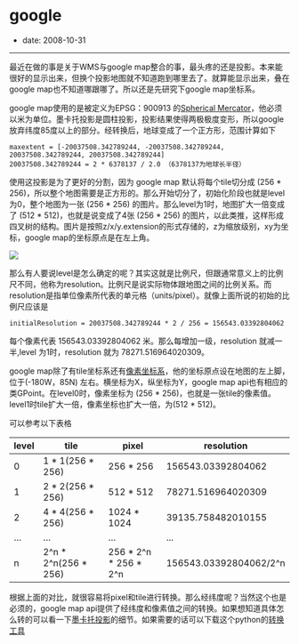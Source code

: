# google

- date: 2008-10-31

--------------------------

最近在做的事是关于WMS与google map整合的事，最头疼的还是投影。本来能很好的显示出来，但换个投影地图就不知道跑到哪里去了。就算能显示出来，叠在google map也不知道哪跟哪了。所以还是先研究下google map坐标系。

google map使用的是被定义为EPSG：900913 的[Spherical Mercator](http://crschmidt.net/%7Ecrschmidt/spherical_mercator.html)，他必须以米为单位。墨卡托投影是圆柱投影，投影结果使得两极极度变形，所以google放弃纬度85度以上的部分。经转换后，地球变成了一个正方形，范围计算如下

```
maxextent = [-20037508.342789244, -20037508.342789244, 20037508.342789244, 20037508.342789244]
20037508.342789244 = 2 * 6378137 / 2.0 （6378137为地球长半径）
```

使用这投影是为了更好的分割，因为 google map 默认将每个tile切分成 (256 * 256)，所以整个地图需要是正方形的。那么开始切分了，初始化阶段也就是level为0，整个地图为一张 (256 * 256) 的图片。那么level为1时，地图扩大一倍变成了 (512 * 512)，也就是说变成了4张 (256 * 256) 的图片，以此类推，这样形成四叉树的结构。图片是按照z/x/y.extension的形式存储的，z为缩放级别，xy为坐标，google map的坐标原点是在左上角。

[![](http://i.msdn.microsoft.com/Bb259689.5cff54de-5133-4369-8680-52d2723eb756%28en-us,MSDN.10%29.jpg)](http://i.msdn.microsoft.com/Bb259689.5cff54de-5133-4369-8680-52d2723eb756%28en-us,MSDN.10%29.jpg)

那么有人要说level是怎么确定的呢？其实这就是比例尺，但跟通常意义上的比例尺不同，他称为resolution。比例尺是说实际物体跟地图之间的比例关系。而resolution是指单位像素所代表的单元格（units/pixel）。就像上面所说的初始的比例尺应该是

```
initialResolution = 20037508.342789244 * 2 / 256 = 156543.03392804062
```

每个像素代表 156543.03392804062 米。那么每增加一级，resolution 就减一半,level 为1时，resolution 就为 78271.516964020309。

google map除了有tile坐标系还有[像素坐标系](http://code.google.com/apis/maps/documentation/overlays.html#Google_Maps_Coordinates)，他的坐标原点设在地图的左上脚，位于(-180W，85N) 左右。横坐标为X，纵坐标为Y，google map api也有相应的类GPoint。在level0时，像素坐标为 (256 * 256)，也就是一张tile的像素值。level1时tile扩大一倍，像素坐标也扩大一倍，为(512 * 512)。

可以参考以下表格

level | tile | pixel | resolution
------ | ----- | ------ | --------
0 | 1 * 1(256 * 256) | 256 * 256 | 156543.03392804062
1 | 2 * 2(256 * 256) | 512 * 512 | 78271.516964020309
2 | 4 * 4(256 * 256) | 1024 * 1024 | 39135.758482010155
… | … | … | ...
n | 2^n * 2^n(256 * 256) | 256 * 2^n * 256 * 2^n | 156543.03392804062/2^n


根据上面的对比，就很容易将pixel和tile进行转换。那么经纬度呢？当然这个也是必须的，google map api提供了经纬度和像素值之间的转换。如果想知道具体怎么转的可以看一下[墨卡托投影](http://www.blogoutdoor.com/user1/8860/archives/2007/36455.html)的细节。如果需要的话可以下载这个python的[转换工具](http://www.maptiler.org/google-maps-coordinate-system-projection-epsg-900913-3785/globalmaptiles.py)
